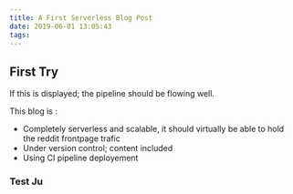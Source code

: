 ```yaml
---
title: A First Serverless Blog Post 
date: 2019-06-01 13:05:43
tags:
---
```


## First Try 

If this is displayed; the pipeline should be flowing well. 

This blog is : 
* Completely serverless and scalable, it should virtually be able to hold the reddit frontpage trafic 
* Under version control; content included 
* Using CI pipeline deployement  

### Test Ju
